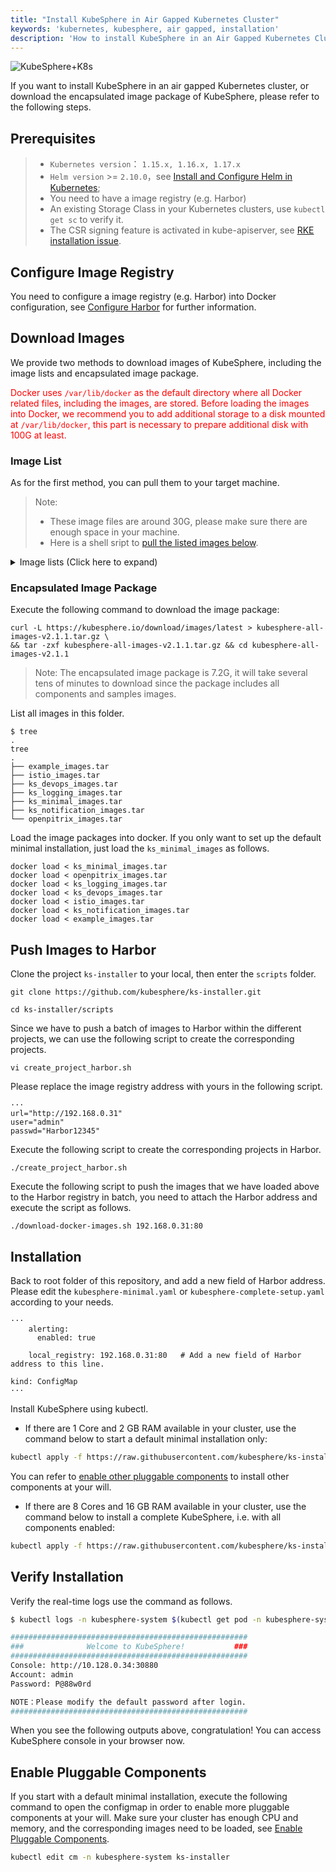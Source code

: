 ```yaml
---
title: "Install KubeSphere in Air Gapped Kubernetes Cluster"
keywords: 'kubernetes, kubesphere, air gapped, installation'
description: 'How to install KubeSphere in an Air Gapped Kubernetes Cluster'
---
```


![KubeSphere+K8s](https://pek3b.qingstor.com/kubesphere-docs/png/20191123144507.png)

If you want to install KubeSphere in an air gapped Kubernetes cluster, or download the encapsulated image package of KubeSphere, please refer to the following steps.

## Prerequisites

> - `Kubernetes version`： `1.15.x, 1.16.x, 1.17.x`
> - `Helm version` >= `2.10.0`，see [Install and Configure Helm in Kubernetes](https://devopscube.com/install-configure-helm-kubernetes/);
> - You need to have a image registry (e.g. Harbor)
> - An existing Storage Class in your Kubernetes clusters, use `kubectl get sc` to verify it.
> - The CSR signing feature is activated in kube-apiserver, see [RKE installation issue](https://github.com/kubesphere/kubesphere/issues/1925#issuecomment-591698309).

## Configure Image Registry

You need to configure a image registry (e.g. Harbor) into Docker configuration, see [Configure Harbor](../integrate-harbor) for further information.

## Download Images

We provide two methods to download images of KubeSphere, including the image lists and encapsulated image package.

<font color="red">Docker uses `/var/lib/docker` as the default directory where all Docker related files, including the images, are stored. Before loading the images into Docker, we recommend you to add additional storage to a disk mounted at `/var/lib/docker`, this part is necessary to prepare additional disk with 100G at least.</font>

### Image List

As for the first method, you can pull them to your target machine.

> Note:
> - These image files are around 30G, please make sure there are enough space in your machine.
> - Here is a shell sript to [pull the listed images below](https://github.com/kubesphere/ks-installer/blob/master/scripts/download-docker-images.sh).

<details><summary> Image lists (Click here to expand)</summary>

```yaml
ks_minimal_images:
  - kubesphere/ks-console:v2.1.1
  - kubesphere/kubectl:v1.0.0
  - kubesphere/ks-account:v2.1.1
  - kubesphere/ks-devops:flyway-v2.1.0
  - kubesphere/ks-apigateway:v2.1.1
  - kubesphere/ks-apiserver:v2.1.1
  - kubesphere/ks-controller-manager:v2.1.1
  - kubesphere/cloud-controller-manager:v1.4.0
  - kubesphere/ks-installer:v2.1.1
  - quay.azk8s.cn/kubernetes-ingress-controller/nginx-ingress-controller:0.24.1
  - mirrorgooglecontainers/defaultbackend-amd64:1.4
  - gcr.azk8s.cn/google_containers/metrics-server-amd64:v0.3.1
  - kubesphere/configmap-reload:v0.3.0
  - kubesphere/prometheus:v2.5.0
  - kubesphere/prometheus-config-reloader:v0.34.0
  - kubesphere/prometheus-operator:v0.34.0
  - kubesphere/kube-rbac-proxy:v0.4.1
  - kubesphere/kube-state-metrics:v1.7.2
  - kubesphere/node-exporter:ks-v0.16.0
  - kubesphere/addon-resizer:1.8.4
  - kubesphere/k8s-prometheus-adapter-amd64:v0.4.1
  - grafana/grafana:5.2.4
  - redis:5.0.5-alpine
  - haproxy:2.0.4
  - alpine:3.10.4
  - quay.azk8s.cn/coreos/etcd:v3.2.18
  - mysql:8.0.11
  - nginx:1.14-alpine
  - postgres:9.6.8
  - osixia/openldap:1.3.0
  - minio/minio:RELEASE.2019-08-07T01-59-21Z
  - minio/mc:RELEASE.2019-08-07T23-14-43Z

ks_notification_images:
  - kubesphere/notification:v2.1.0
  - kubesphere/notification:flyway_v2.1.0
  - kubesphere/alerting-dbinit:v2.1.0
  - kubesphere/alerting:v2.1.0
  - kubesphere/alert_adapter:v2.1.0

openpitrix_images:
  - openpitrix/release-app:v0.4.3
  - openpitrix/openpitrix:flyway-v0.4.8
  - openpitrix/openpitrix:v0.4.8
  - openpitrix/runtime-provider-kubernetes:v0.1.3

ks_devops_images:
  - kubesphere/jenkins-uc:v2.1.1
  - jenkins/jenkins:2.176.2
  - jenkins/jnlp-slave:3.27-1
  - kubesphere/builder-base:v2.1.0
  - kubesphere/builder-nodejs:v2.1.0
  - kubesphere/builder-maven:v2.1.0
  - kubesphere/builder-go:v2.1.0
  - sonarqube:7.4-community
  - kubesphere/s2ioperator:v2.1.1
  - kubesphere/s2irun:v2.1.1
  - kubesphere/s2i-binary:v2.1.0
  - kubesphere/tomcat85-java11-centos7:v2.1.0
  - kubesphere/tomcat85-java11-runtime:v2.1.0
  - kubesphere/tomcat85-java8-centos7:v2.1.0
  - kubesphere/tomcat85-java8-runtime:v2.1.0
  - kubesphere/java-11-centos7:v2.1.0
  - kubesphere/java-8-centos7:v2.1.0
  - kubesphere/java-8-runtime:v2.1.0
  - kubesphere/java-11-runtime:v2.1.0
  - kubesphere/nodejs-8-centos7:v2.1.0
  - kubesphere/nodejs-6-centos7:v2.1.0
  - kubesphere/nodejs-4-centos7:v2.1.0
  - kubesphere/python-36-centos7:v2.1.0
  - kubesphere/python-35-centos7:v2.1.0
  - kubesphere/python-34-centos7:v2.1.0
  - kubesphere/python-27-centos7:v2.1.0

ks_logging_images:
  - kubesphere/elasticsearch-curator:v5.7.6
  - kubesphere/elasticsearch-oss:6.7.0-1
  - kubesphere/fluent-bit:v1.3.2-reload
  - docker.elastic.co/kibana/kibana-oss:6.7.0
  - dduportal/bats:0.4.0
  - docker:19.03
  - kubesphere/fluentbit-operator:v0.1.0
  - kubesphere/fluent-bit:v1.3.5-reload
  - kubesphere/configmap-reload:v0.0.1
  - kubesphere/log-sidecar-injector:1.0

istio_images:
  - istio/kubectl:1.3.3
  - istio/proxy_init:1.3.3
  - istio/proxyv2:1.3.3
  - istio/citadel:1.3.3
  - istio/pilot:1.3.3
  - istio/mixer:1.3.3
  - istio/galley:1.3.3
  - istio/sidecar_injector:1.3.3
  - istio/node-agent-k8s:1.3.3
  - jaegertracing/jaeger-operator:1.13.1
  - jaegertracing/jaeger-agent:1.13
  - jaegertracing/jaeger-collector:1.13
  - jaegertracing/jaeger-query:1.13
  - kubesphere/examples-bookinfo-productpage-v1:1.13.0
  - kubesphere/examples-bookinfo-reviews-v1:1.13.0
  - kubesphere/examples-bookinfo-reviews-v2:1.13.0
  - kubesphere/examples-bookinfo-reviews-v3:1.13.0
  - kubesphere/examples-bookinfo-details-v1:1.13.0
  - kubesphere/examples-bookinfo-ratings-v1:1.13.0

example_images:
  - busybox:1.31.1
  - joosthofman/wget:1.0
  - kubesphere/netshoot:v1.0
  - nginxdemos/hello:plain-text
  - wordpress:4.8-apache
  - mirrorgooglecontainers/hpa-example:latest
  - java:openjdk-8-jre-alpine
  - fluent/fluentd:v1.4.2-2.0
  - perl:latest
```

</details>

### Encapsulated Image Package

Execute the following command to download the image package:

```
curl -L https://kubesphere.io/download/images/latest > kubesphere-all-images-v2.1.1.tar.gz \
&& tar -zxf kubesphere-all-images-v2.1.1.tar.gz && cd kubesphere-all-images-v2.1.1
```

> Note: The encapsulated image package is 7.2G, it will take several tens of minutes to download since the package includes all components and samples images.

List all images in this folder.

```
$ tree
.
tree
.
├── example_images.tar
├── istio_images.tar
├── ks_devops_images.tar
├── ks_logging_images.tar
├── ks_minimal_images.tar
├── ks_notification_images.tar
└── openpitrix_images.tar
```

Load the image packages into docker. If you only want to set up the default minimal installation, just load the `ks_minimal_images` as follows.


```
docker load < ks_minimal_images.tar
docker load < openpitrix_images.tar
docker load < ks_logging_images.tar
docker load < ks_devops_images.tar
docker load < istio_images.tar
docker load < ks_notification_images.tar
docker load < example_images.tar
```

## Push Images to Harbor

Clone the project `ks-installer` to your local, then enter the `scripts` folder.

```
git clone https://github.com/kubesphere/ks-installer.git

cd ks-installer/scripts
```

Since we have to push a batch of images to Harbor within the different projects, we can use the following script to create the corresponding projects.

```
vi create_project_harbor.sh
```

Please replace the image registry address with yours in the following script.

```
···
url="http://192.168.0.31"
user="admin"
passwd="Harbor12345"
```

Execute the following script to create the corresponding projects in Harbor.

```
./create_project_harbor.sh
```

Execute the following script to push the images that we have loaded above to the Harbor registry in batch, you need to attach the Harbor address and execute the script as follows.

```
./download-docker-images.sh 192.168.0.31:80
```

## Installation

Back to root folder of this repository, and add a new field of Harbor address. Please edit the `kubesphere-minimal.yaml` or `kubesphere-complete-setup.yaml` according to your needs.

```
···
    alerting:
      enabled: true

    local_registry: 192.168.0.31:80   # Add a new field of Harbor address to this line.

kind: ConfigMap
···
```

Install KubeSphere using kubectl.

- If there are 1 Core and 2 GB RAM available in your cluster, use the command below to start a default minimal installation only:

```bash
kubectl apply -f https://raw.githubusercontent.com/kubesphere/ks-installer/master/kubesphere-minimal.yaml
```

You can refer to [enable other pluggable components](../install-on-k8s-airgapped/#enable-pluggable-components) to install other components at your will.

- If there are 8 Cores and 16 GB RAM available in your cluster, use the command below to install a complete KubeSphere, i.e. with all components enabled:

```bash
kubectl apply -f https://raw.githubusercontent.com/kubesphere/ks-installer/master/kubesphere-complete-setup.yaml
```

## Verify Installation

Verify the real-time logs use the command as follows.

```bash
$ kubectl logs -n kubesphere-system $(kubectl get pod -n kubesphere-system -l app=ks-install -o jsonpath='{.items[0].metadata.name}') -f

#####################################################
###              Welcome to KubeSphere!           ###
#####################################################
Console: http://10.128.0.34:30880
Account: admin
Password: P@88w0rd

NOTE：Please modify the default password after login.
#####################################################
```

When you see the following outputs above, congratulation! You can access KubeSphere console in your browser now.

## Enable Pluggable Components

If you start with a default minimal installation, execute the following command to open the configmap in order to enable more pluggable components at your will. Make sure your cluster has enough CPU and memory, and the corresponding images need to be loaded, see [Enable Pluggable Components](../pluggable-components).

```bash
kubectl edit cm -n kubesphere-system ks-installer
```
